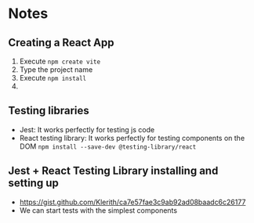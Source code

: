 # Notes

## Creating a React App
1. Execute `npm create vite`
2. Type the project name
3. Execute `npm install`
4. 

## Testing libraries
- Jest: It works perfectly for testing js code
- React testing library: It works perfectly for testing components on the DOM `npm install --save-dev @testing-library/react`

## Jest + React Testing Library installing and setting up
- https://gist.github.com/Klerith/ca7e57fae3c9ab92ad08baadc6c26177
- We can start tests with the simplest components 